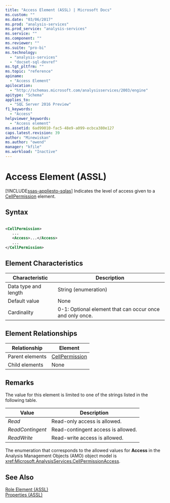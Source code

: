 ```yaml
---
title: "Access Element (ASSL) | Microsoft Docs"
ms.custom: ""
ms.date: "03/06/2017"
ms.prod: "analysis-services"
ms.prod_service: "analysis-services"
ms.service: ""
ms.component: ""
ms.reviewer: ""
ms.suite: "pro-bi"
ms.technology: 
  - "analysis-services"
  - "docset-sql-devref"
ms.tgt_pltfrm: ""
ms.topic: "reference"
apiname: 
  - "Access Element"
apilocation: 
  - "http://schemas.microsoft.com/analysisservices/2003/engine"
apitype: "Schema"
applies_to: 
  - "SQL Server 2016 Preview"
f1_keywords: 
  - "Access"
helpviewer_keywords: 
  - "Access element"
ms.assetid: 6ad99010-fac5-48e9-a099-ecbca380e127
caps.latest.revision: 39
author: "Minewiskan"
ms.author: "owend"
manager: "kfile"
ms.workload: "Inactive"
---
```

# Access Element (ASSL)
[!INCLUDE[ssas-appliesto-sqlas](../../../includes/ssas-appliesto-sqlas.md)]
  Indicates the level of access given to a [CellPermission](../../../analysis-services/scripting/objects/cellpermission-element-assl.md) element.  
  
## Syntax  
  
```xml  
  
<CellPermission>  
   ...  
   <Access>...</Access>  
   ...  
</CellPermission>  
```  
  
## Element Characteristics  
  
|Characteristic|Description|  
|--------------------|-----------------|  
|Data type and length|String (enumeration)|  
|Default value|None|  
|Cardinality|0-1: Optional element that can occur once and only once.|  
  
## Element Relationships  
  
|Relationship|Element|  
|------------------|-------------|  
|Parent elements|[CellPermission](../../../analysis-services/scripting/objects/cellpermission-element-assl.md)|  
|Child elements|None|  
  
## Remarks  
 The value for this element is limited to one of the strings listed in the following table.  
  
|Value|Description|  
|-----------|-----------------|  
|*Read*|Read-only access is allowed.|  
|*ReadContingent*|Read-contingent access is allowed.|  
|*ReadWrite*|Read-write access is allowed.|  
  
 The enumeration that corresponds to the allowed values for **Access** in the Analysis Management Objects (AMO) object model is <xref:Microsoft.AnalysisServices.CellPermissionAccess>.  
  
## See Also  
 [Role Element &#40;ASSL&#41;](../../../analysis-services/scripting/objects/role-element-assl.md)   
 [Properties &#40;ASSL&#41;](../../../analysis-services/scripting/properties/properties-assl.md)  
  
  
